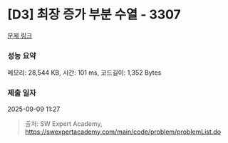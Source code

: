 # [D3] 최장 증가 부분 수열 - 3307 

[문제 링크](https://swexpertacademy.com/main/code/problem/problemDetail.do?contestProbId=AWBOKg-a6l0DFAWr) 

### 성능 요약

메모리: 28,544 KB, 시간: 101 ms, 코드길이: 1,352 Bytes

### 제출 일자

2025-09-09 11:27



> 출처: SW Expert Academy, https://swexpertacademy.com/main/code/problem/problemList.do